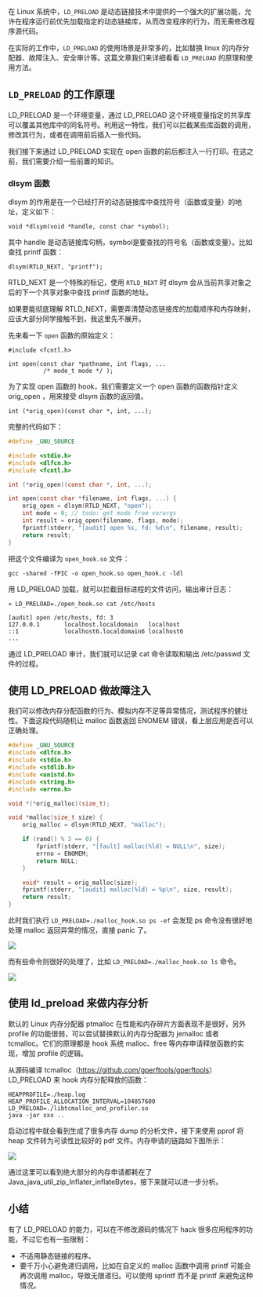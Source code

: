 在 Linux 系统中，`LD_PRELOAD` 是动态链接技术中提供的一个强大的扩展功能，允许在程序运行前优先加载指定的动态链接库，从而改变程序的行为，而无需修改程序源代码。

在实际的工作中，`LD_PRELOAD` 的使用场景是非常多的，比如替换 linux 的内存分配器、故障注入、安全审计等。这篇文章我们来详细看看 `LD_PRELOAD` 的原理和使用方法。


## `LD_PRELOAD` 的工作原理

LD\_PRELOAD 是一个环境变量，通过 LD\_PRELOAD 这个环境变量指定的共享库可以覆盖其他库中的同名符号。利用这一特性，我们可以拦截某些库函数的调用，修改其行为，或者在调用前后插入一些代码。

我们接下来通过 LD\_PRELOAD 实现在 open 函数的前后都注入一行打印。在这之前，我们需要介绍一些前置的知识。


### dlsym 函数

dlsym 的作用是在一个已经打开的动态链接库中查找符号（函数或变量）的地址，定义如下：

    void *dlsym(void *handle, const char *symbol);

其中 handle 是动态链接库句柄，symbol是要查找的符号名（函数或变量）。比如查找 printf 函数：

    dlsym(RTLD_NEXT, "printf");

RTLD\_NEXT 是一个特殊的标记，使用 `RTLD_NEXT` 时 dlsym 会从当前共享对象之后的下一个共享对象中查找 printf 函数的地址。

如果要能彻底理解 RTLD\_NEXT，需要弄清楚动态链接库的加载顺序和内存映射，应该大部分同学接触不到，我这里先不展开。

先来看一下 `open` 函数的原始定义：

    #include <fcntl.h>

    int open(const char *pathname, int flags, ...
              /* mode_t mode */ );

为了实现 open 函数的 hook，我们需要定义一个 open 函数的函数指针定义 orig\_open ，用来接受 dlsym 函数的返回值。

    int (*orig_open)(const char *, int, ...);

完整的代码如下：

```c
#define _GNU_SOURCE

#include <stdio.h>
#include <dlfcn.h>
#include <fcntl.h>

int (*orig_open)(const char *, int, ...);

int open(const char *filename, int flags, ...) {
    orig_open = dlsym(RTLD_NEXT, "open");
    int mode = 0; // todo: get mode from varargs
    int result = orig_open(filename, flags, mode);
    fprintf(stderr, "[audit] open %s, fd: %d\n", filename, result);
    return result;
}
```

把这个文件编译为 `open_hook.so` 文件：

    gcc -shared -fPIC -o open_hook.so open_hook.c -ldl


用 LD\_PRELOAD 加载，就可以拦截目标进程的文件访问，输出审计日志：

    » LD_PRELOAD=./open_hook.so cat /etc/hosts

    [audit] open /etc/hosts, fd: 3
    127.0.0.1       localhost.localdomain   localhost 
    ::1             localhost6.localdomain6 localhost6
    ...

通过 LD\_PRELOAD 审计，我们就可以记录 cat 命令读取和输出 /etc/passwd 文件的过程。



## 使用 LD\_PRELOAD 做故障注入

我们可以修改内存分配函数的行为、模拟内存不足等异常情况，测试程序的健壮性。下面这段代码随机让 malloc 函数返回 ENOMEM 错误，看上层应用是否可以正确处理。

```c
#define _GNU_SOURCE
#include <dlfcn.h>
#include <stdio.h>
#include <stdlib.h>
#include <unistd.h>
#include <string.h>
#include <errno.h>

void *(*orig_malloc)(size_t);

void *malloc(size_t size) {
    orig_malloc = dlsym(RTLD_NEXT, "malloc");

    if (rand() % 3 == 0) {
        fprintf(stderr, "[fault] malloc(%ld) = NULL\n", size);
        errno = ENOMEM;
        return NULL;
    }

    void* result = orig_malloc(size);
    fprintf(stderr, "[audit] malloc(%ld) = %p\n", size, result);
    return result;
}
```

此时我们执行 `LD_PRELOAD=./malloc_hook.so ps -ef` 会发现 ps 命令没有很好地处理 malloc 返回异常的情况，直接 panic 了。

![](https://p3-juejin.byteimg.com/tos-cn-i-k3u1fbpfcp/33bfcb8c3659490e80aa17a65732f663~tplv-k3u1fbpfcp-jj-mark:0:0:0:0:q75.image#?w=1970\&h=274\&s=82363\&e=jpg\&b=1e1f23)

而有些命令则很好的处理了，比如 `LD_PRELOAD=./malloc_hook.so ls` 命令。

![](https://p3-juejin.byteimg.com/tos-cn-i-k3u1fbpfcp/091e6f88c611412a8bfd232b9179d71e~tplv-k3u1fbpfcp-jj-mark:0:0:0:0:q75.image#?w=1110\&h=288\&s=55595\&e=jpg\&b=1e1f23)


## 使用 ld\_preload 来做内存分析

默认的 Linux 内存分配器 ptmalloc 在性能和内存碎片方面表现不是很好，另外 profile 的功能很弱，可以尝试替换默认的内存分配器为 jemalloc 或者 tcmalloc。它们的原理都是 hook 系统 malloc、free 等内存申请释放函数的实现，增加 profile 的逻辑。

从源码编译 tcmalloc（<https://github.com/gperftools/gperftools>） LD\_PRELOAD 来 hook 内存分配释放的函数：

    HEAPPROFILE=./heap.log 
    HEAP_PROFILE_ALLOCATION_INTERVAL=104857600 
    LD_PRELOAD=./libtcmalloc_and_profiler.so
    java -jar xxx ..

启动过程中就会看到生成了很多内存 dump 的分析文件，接下来使用 pprof 将 heap 文件转为可读性比较好的 pdf 文件。内存申请的链路如下图所示：

![](https://p3-juejin.byteimg.com/tos-cn-i-k3u1fbpfcp/5d05e988013841de817969c6e576e285~tplv-k3u1fbpfcp-jj-mark:0:0:0:0:q75.image#?w=1512\&h=938\&s=218444\&e=jpg\&b=fefefe)

通过这里可以看到绝大部分的内存申请都耗在了 Java\_java\_util\_zip\_Inflater\_inflateBytes，接下来就可以进一步分析。

## 小结

有了 LD\_PRELOAD 的能力，可以在不修改源码的情况下 hack 很多应用程序的功能，不过它也有一些限制：

*   不适用静态链接的程序。
*   要千万小心避免递归调用，比如在自定义的 malloc 函数中调用 printf 可能会再次调用 malloc，导致无限递归。可以使用 sprintf 而不是 printf 来避免这种情况。
